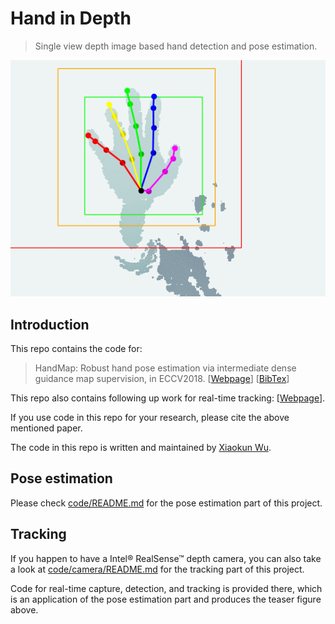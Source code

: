 # Hand in Depth

> Single view depth image based hand detection and pose estimation.

<span style="display:block;text-align:center">![Test sequence.](/eval/test_seq.gif)</span>

## Introduction
This repo contains the code for:

> HandMap: Robust hand pose estimation via intermediate dense guidance map supervision, in ECCV2018. \[[Webpage](https://xkunwu.github.io/research/18HandPose/18HandPose)\] \[[BibTex](/eval/Wu18HandPose.txt)\]

This repo also contains following up work for real-time tracking: \[[Webpage](https://xkunwu.github.io/projects/hand-track/hand-track)\].

If you use code in this repo for your research, please cite the above mentioned paper.

The code in this repo is written and maintained by [Xiaokun Wu](https://xkunwu.github.io).

## Pose estimation
<a name="pose-estimation"></a>
Please check [code/README.md](/code/README.md) for the pose estimation part of this project.

## Tracking
<a name="tracking"></a>
If you happen to have a Intel® RealSense™ depth camera, you can also take a look at [code/camera/README.md](/code/camera/README.md) for the tracking part of this project.

Code for real-time capture, detection, and tracking is provided there, which is an application of the pose estimation part and produces the teaser figure above.
